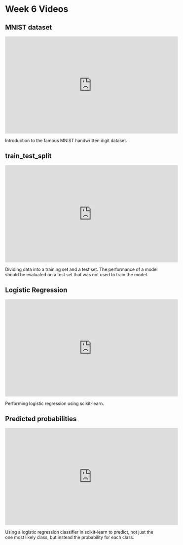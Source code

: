 # Week 6 Videos

## MNIST dataset

<iframe width="560" height="315" src="https://www.youtube.com/embed/KsqrQqpP57k" title="YouTube video player" frameborder="0" allow="accelerometer; autoplay; clipboard-write; encrypted-media; gyroscope; picture-in-picture" allowfullscreen></iframe>

Introduction to the famous MNIST handwritten digit dataset.

## train_test_split

<iframe width="560" height="315" src="https://www.youtube.com/embed/oHT8g1lMTA" title="YouTube video player" frameborder="0" allow="accelerometer; autoplay; clipboard-write; encrypted-media; gyroscope; picture-in-picture" allowfullscreen></iframe>

Dividing data into a training set and a test set.  The performance of a model should be evaluated on a test set that was not used to train the model.

## Logistic Regression

<iframe width="560" height="315" src="https://www.youtube.com/embed/kWWsn9D8qYA" title="YouTube video player" frameborder="0" allow="accelerometer; autoplay; clipboard-write; encrypted-media; gyroscope; picture-in-picture" allowfullscreen></iframe>

Performing logistic regression using scikit-learn.

## Predicted probabilities

<iframe width="560" height="315" src="https://www.youtube.com/embed/sICgXAQ5eB8" title="YouTube video player" frameborder="0" allow="accelerometer; autoplay; clipboard-write; encrypted-media; gyroscope; picture-in-picture" allowfullscreen></iframe>

Using a logistic regression classifier in scikit-learn to predict, not just the one most likely class, but instead the probability for each class.